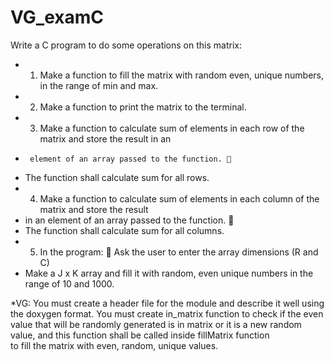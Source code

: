 # VG_examC

Write a C program to do some operations on this matrix:
 * 1. Make a function to fill the matrix with random even, unique numbers, in the range of min and max.
 * 2. Make a function to print the matrix to the terminal.
 * 3.   Make a function to calculate sum of elements in each row of the matrix and store the result in an
 *      element of an array passed to the function. 
 * The function shall calculate sum for all rows.
 * 4.   Make a function to calculate sum of elements in each column of the matrix and store the result
 * in an element of an array passed to the function. 
 * The function shall calculate sum for all columns.
 * 5.   In the program:     Ask the user to enter the array dimensions (R and C)
 * Make a J x K array and fill it with random, even unique numbers in the range of 10 and 1000.

   
 *VG: You must create a header file for the module and describe it well using the doxygen format.
You must create in_matrix function to check if the even value that will be randomly generated is in 
matrix or it is a new random value, and this function shall be called inside fillMatrix  function  
to fill the matrix with even, random, unique values.
